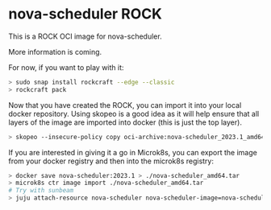 # nova-scheduler ROCK

This is a ROCK OCI image for nova-scheduler.

More information is coming.

For now, if you want to play with it:

```bash
> sudo snap install rockcraft --edge --classic
> rockcraft pack
```

Now that you have created the ROCK, you can import it into
your local docker repository. Using skopeo is a good idea as
it will help ensure that all layers of the image are imported
into docker (this is just the top layer).

```bash
> skopeo --insecure-policy copy oci-archive:nova-scheduler_2023.1_amd64.rock docker-daemon:nova-scheduler:2023.1
```

If you are interested in giving it a go in Microk8s, you can
export the image from your docker registry and then into the
microk8s registry:

```bash
> docker save nova-scheduler:2023.1 > ./nova-scheduler_amd64.tar
> microk8s ctr image import ./nova-scheduler_amd64.tar
# Try with sunbeam
> juju attach-resource nova-scheduler nova-scheduler-image=nova-scheduler:2023.1
```

